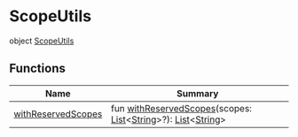 # ScopeUtils


object [ScopeUtils](index.md)

## Functions

| Name | Summary |
|---|---|
| [withReservedScopes](with-reserved-scopes.md) | fun [withReservedScopes](with-reserved-scopes.md)(scopes: [List](https://kotlinlang.org/api/latest/jvm/stdlib/kotlin.collections/-list/index.html)&lt;[String](https://kotlinlang.org/api/latest/jvm/stdlib/kotlin/-string/index.html)&gt;?): [List](https://kotlinlang.org/api/latest/jvm/stdlib/kotlin.collections/-list/index.html)&lt;[String](https://kotlinlang.org/api/latest/jvm/stdlib/kotlin/-string/index.html)&gt; |
